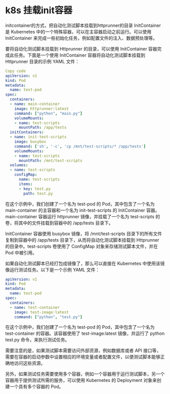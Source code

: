 # k8s 挂载init容器
initcontainer的方式，把自动化测试脚本挂载到httprunner的目录
InitContainer 是 Kubernetes 中的一个特殊容器，可以在主容器启动之前运行。可以使用 InitContainer 来完成一些初始化任务，例如配置文件的注入、数据预处理等。

要将自动化测试脚本挂载到 Httprunner 的目录，可以使用 InitContainer 容器完成此任务。下面是一个使用 InitContainer 容器将自动化测试脚本挂载到 Httprunner 目录的示例 YAML 文件：

```yaml
Copy code
apiVersion: v1
kind: Pod
metadata:
  name: test-pod
spec:
  containers:
  - name: main-container
    image: httprunner:latest
    command: ["python", "main.py"]
    volumeMounts:
    - name: test-scripts
      mountPath: /app/tests
  initContainers:
  - name: init-test-scripts
    image: busybox
    command: ['sh', '-c', 'cp /mnt/test-scripts/* /app/tests']
    volumeMounts:
    - name: test-scripts
      mountPath: /mnt/test-scripts
  volumes:
  - name: test-scripts
    configMap:
      name: test-scripts
      items:
      - key: test.py
        path: test.py
```
在这个示例中，我们创建了一个名为 test-pod 的 Pod，其中包含了一个名为 main-container 的主容器和一个名为 init-test-scripts 的 InitContainer 容器。main-container 容器运行 httprunner 镜像，并挂载了一个名为 test-scripts 的卷，将其中的文件挂载到容器中的 /app/tests 目录下。

InitContainer 容器使用 busybox 镜像，将 /mnt/test-scripts 目录下的所有文件复制到容器中的 /app/tests 目录下，从而将自动化测试脚本挂载到 Httprunner 的目录中。test-scripts 卷使用了 ConfigMap 对象来存储测试脚本文件，并在 Pod 中被引用。


如果自动化测试脚本已经打包成镜像了，那么可以直接在 Kubernetes 中使用该镜像运行测试任务。以下是一个示例 YAML 文件：
```yaml
apiVersion: v1
kind: Pod
metadata:
  name: test-pod
spec:
  containers:
  - name: test-container
    image: test-image:latest
    command: ["python", "test.py"]
```
在这个示例中，我们创建了一个名为 test-pod 的 Pod，其中包含了一个名为 test-container 的容器。该容器使用了 test-image:latest 镜像，并运行了 python test.py 命令，来执行测试任务。

需要注意的是，如果测试脚本需要访问外部资源，例如数据库或者 API 接口等，需要在容器的启动参数中设置相应的环境变量或者配置文件，以便测试脚本能够正确地访问这些资源。

另外，如果测试任务需要使用多个容器，例如一个容器用于运行测试脚本，另一个容器用于提供测试所需的服务，可以使用 Kubernetes 的 Deployment 对象来创建一个具有多个容器的 Pod。